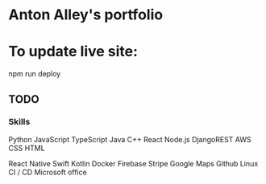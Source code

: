 # Anton Alley's portfolio


# To update live site:
npm run deploy







## TODO

### Skills
Python
JavaScript
TypeScript
Java
C++
React
Node.js
DjangoREST
AWS
CSS
HTML

React Native
Swift
Kotlin
Docker
Firebase
Stripe
Google Maps
Github
Linux
CI / CD
Microsoft office

###
